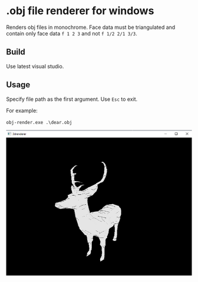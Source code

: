 # .obj file renderer for windows

Renders obj files in monochrome. Face data must be triangulated and contain only face data `f 1 2 3` and not `f 1/2 2/1 3/3`.

## Build

Use latest visual studio.

## Usage

Specify file path as the first argument. Use `Esc` to exit.

For example:

`obj-render.exe .\dear.obj`

![Deer model](/img/deer.png)

